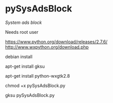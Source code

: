 pySysAdsBlock
===========

*System ads block*

Needs root user

https://www.python.org/download/releases/2.7.6/
http://www.wxpython.org/download.php

debian install

apt-get install gksu

apt-get install python-wxgtk2.8

chmod +x pySysAdsBlock.py

gksu pySysAdsBlock.py
